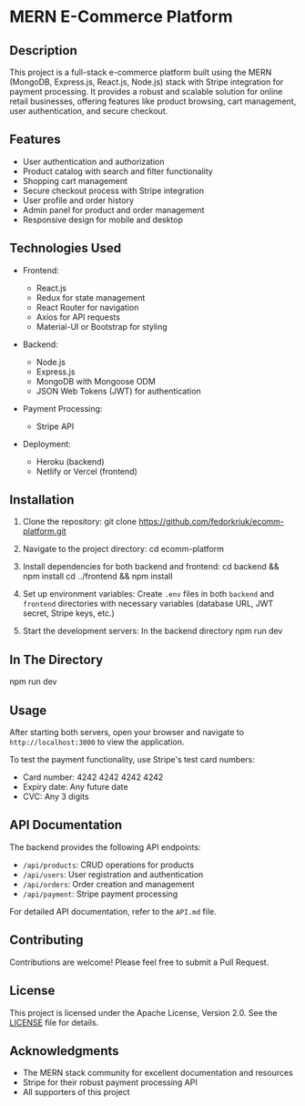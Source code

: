 # MERN E-Commerce Platform


## Description

This project is a full-stack e-commerce platform built using the MERN (MongoDB, Express.js, React.js, Node.js) stack with Stripe integration for payment processing. It provides a robust and scalable solution for online retail businesses, offering features like product browsing, cart management, user authentication, and secure checkout.


## Features

- User authentication and authorization
- Product catalog with search and filter functionality
- Shopping cart management
- Secure checkout process with Stripe integration
- User profile and order history
- Admin panel for product and order management
- Responsive design for mobile and desktop


## Technologies Used

- Frontend:
  - React.js
  - Redux for state management
  - React Router for navigation
  - Axios for API requests
  - Material-UI or Bootstrap for styling

- Backend:
  - Node.js
  - Express.js
  - MongoDB with Mongoose ODM
  - JSON Web Tokens (JWT) for authentication

- Payment Processing:
  - Stripe API

- Deployment:
  - Heroku (backend)
  - Netlify or Vercel (frontend)


## Installation

1. Clone the repository:
git clone https://github.com/fedorkriuk/ecomm-platform.git

2. Navigate to the project directory:
cd ecomm-platform

3. Install dependencies for both backend and frontend:
cd backend && npm install
cd ../frontend && npm install

4. Set up environment variables:
Create `.env` files in both `backend` and `frontend` directories with necessary variables (database URL, JWT secret, Stripe keys, etc.)

5. Start the development servers:
In the backend directory
npm run dev


## In The Directory
npm run dev


## Usage

After starting both servers, open your browser and navigate to `http://localhost:3000` to view the application.

To test the payment functionality, use Stripe's test card numbers:
- Card number: 4242 4242 4242 4242
- Expiry date: Any future date
- CVC: Any 3 digits


## API Documentation

The backend provides the following API endpoints:

- `/api/products`: CRUD operations for products
- `/api/users`: User registration and authentication
- `/api/orders`: Order creation and management
- `/api/payment`: Stripe payment processing

For detailed API documentation, refer to the `API.md` file.


## Contributing

Contributions are welcome! Please feel free to submit a Pull Request.


## License

This project is licensed under the Apache License, Version 2.0. See the [LICENSE](LICENSE) file for details.


## Acknowledgments

- The MERN stack community for excellent documentation and resources
- Stripe for their robust payment processing API
- All supporters of this project
